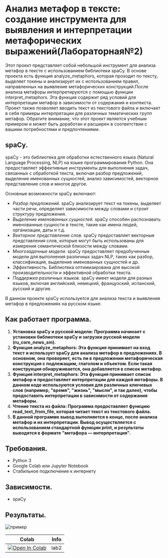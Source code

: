 # Анализ метафор в тексте: создание инструмента для выявления и интерпретации метафорических выражений(Лабораторная№2)
Этот проект представляет собой небольшой инструмент для анализа метафор в тексте с использованием библиотеки spaCy. В основе проекта есть функция analyze_metaphors, которая проходит по тексту, выделяет токены и анализирует их с использованием правил, направленных на выявление метафорических конструкций.После анализа метафоры интерпретируются с помощью функции interpret_metaphors. Эта функция содержит ряд условий для интерпретации метафор в зависимости от содержания и контекста. Проект также позволяет вводить текст из текстового файла и включает в себя примеры интерпретации для различных тематических групп метафор. Обратите внимание, что этот проект является учебным примером и может быть доработан и расширен в соответствии с вашими потребностями и предпочтениями.

## spaCy.

spaCy - это библиотека для обработки естественного языка (Natural Language Processing, NLP) на языке программирования Python. Она предоставляет эффективные инструменты для выполнения задач, связанных с обработкой текста, включая разбор предложений, выделение именованных сущностей, анализ зависимостей, векторное представление слов и многое другое.

Основные возможности spaCy включают:
* *Разбор предложений.* spaCy анализирует текст на токены, выделяет части речи, определяет зависимости между словами и строит структуру предложения.
* *Выделение именованных сущностей.* spaCy способен распознавать именованные сущности в тексте, такие как имена людей, организации, даты и т.д.
* *Векторное представление слов.* spaCy предоставляет векторные представления слов, которые могут быть использованы для измерения семантической близости между словами.
* *Многозадачные модели.* spaCy предоставляет предобученные модели для выполнения различных задач NLP, таких как разбор, классификация, выделение именованных сущностей и др.
* *Эффективность.* Библиотека оптимизирована для высокой производительности и эффективной обработки текста.
* *Поддержка различных языков.* spaCy имеет модели для разных языков, включая английский, немецкий, французский, испанский, русский и другие.

В данном проекте spaCy используется для анализа текста и выявления метафор в предложениях на русском языке.


## Как работает программа.

1. **Установка spaCy и русской модели: Программа начинает с установки библиотеки spaCy и загрузки русской модели (ru_core_news_sm).**
2. **Функция analyze_metaphors: Эта функция принимает на вход текст и использует spaCy для анализа метафор в предложениях. В основном, она проверяет, есть ли в предложении метафорическая конструкция с подлежащим, глаголом и объектом. Если такая конструкция обнаруживается, она добавляется в список метафор.**
3. **Функция interpret_metaphors: Эта функция принимает список метафор и предоставляет интерпретации для каждой метафоры. В данном коде используются условия для различных ключевых слов (например, "время", "жизнь", "мысли", и так далее), чтобы предоставить интерпретации в зависимости от содержания метафоры.**
4. **Чтение текста из файла: Программа предоставляет функцию read_text_from_file, которая читает текст из текстового файла.**
5. **В данной программе вывод выполняется в конце, после анализа метафор и их интерпретации. Вывод осуществляется с использованием стандартной функции print, и результаты выводятся в формате "метафора — интерпретация".**


## Требования.
* Python 3
* Google Colab или Jupyter Notebook
* Стабильное подключение к интернету


## Зависимости.

* spaCy

## Результаты.
![пример](https://github.com/smonobig/laba_2/assets/86806629/c3833458-d9e3-4c14-a283-334a35ffd1f9)

| Colab                                                                                                                                                                          | Info               |
| ------------------------------------------------------------------------------------------------------------------------------------------------------------------------------ | ------------------ |
|[![Open In Colab](https://colab.research.google.com/assets/colab-badge.svg)](https://colab.research.google.com/github/smonobig/laba_2/blob/main/laba2.ipynb) |lab2|

